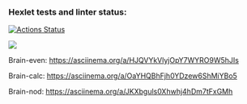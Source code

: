 ### Hexlet tests and linter status:
[![Actions Status](https://github.com/egorchiba/frontend-project-44/workflows/hexlet-check/badge.svg)](https://github.com/egorchiba/frontend-project-44/actions)

<a href="https://codeclimate.com/github/egorchiba/frontend-project-44/maintainability"><img src="https://api.codeclimate.com/v1/badges/5131a323ac9481057003/maintainability" /></a>

Brain-even:
https://asciinema.org/a/HJQVYkVlyjOpY7WYRO9W5hJIs

Brain-calc:
https://asciinema.org/a/OaYHQBhFjh0YDzew6ShMiYBo5

Brain-nod:
https://asciinema.org/a/JKXbguls0Xhwhj4hDm7tFxGMh

